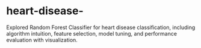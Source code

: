 # heart-disease-
Explored Random Forest Classifier for heart disease classification, including algorithm intuition, feature selection, model tuning, and performance evaluation with visualization.
